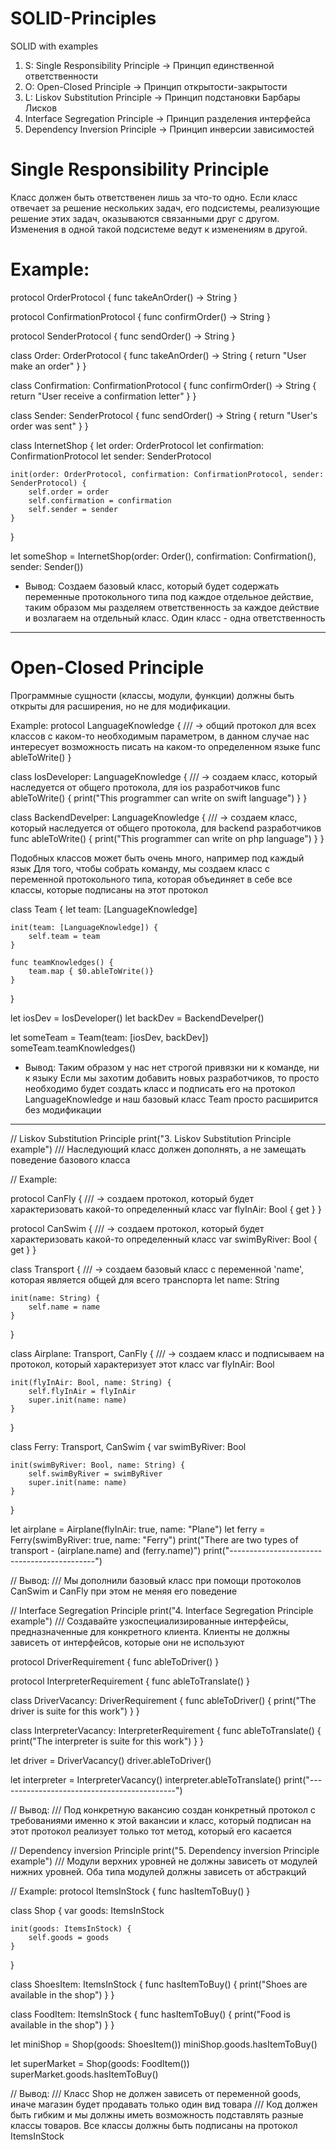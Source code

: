 # SOLID-Principles
SOLID with examples

1. S: Single Responsibility Principle -> Принцип единственной ответственности
2. O: Open-Closed Principle           -> Принцип открытости-закрытости
3. L: Liskov Substitution Principle   -> Принцип подстановки Барбары Лисков
4. Interface Segregation Principle    -> Принцип разделения интерфейса
5. Dependency Inversion Principle     -> Принцип инверсии зависимостей

# Single Responsibility Principle

Класс должен быть ответственен лишь за что-то одно. Если класс отвечает за решение нескольких задач, его подсистемы, реализующие решение этих задач, оказываются связанными друг с другом. Изменения в одной такой подсистеме ведут к изменениям в другой.

<h1>Example:</h1>
protocol OrderProtocol {
    func takeAnOrder() -> String
}

protocol ConfirmationProtocol {
    func confirmOrder() -> String
}

protocol SenderProtocol {
    func sendOrder() -> String
}

class Order: OrderProtocol {
    func takeAnOrder() -> String {
        return "User make an order"
    }
}

class Confirmation: ConfirmationProtocol {
    func confirmOrder() -> String {
        return "User receive a confirmation letter"
    }
}

class Sender: SenderProtocol {
    func sendOrder() -> String {
        return "User's order was sent"
    }
}

class InternetShop {
    let order: OrderProtocol
    let confirmation: ConfirmationProtocol
    let sender: SenderProtocol
    
    init(order: OrderProtocol, confirmation: ConfirmationProtocol, sender: SenderProtocol) {
        self.order = order
        self.confirmation = confirmation
        self.sender = sender
    }
}

let someShop = InternetShop(order: Order(), confirmation: Confirmation(), sender: Sender())

* Вывод:
Создаем базовый класс, который будет содержать переменные протокольного типа под каждое отдельное действие, таким образом мы разделяем ответственность за каждое действие и возлагаем на отдельный класс. Один класс - одна ответственность 

-----------------------------------------------------------------------------------------------------------------------------

# Open-Closed Principle
Программные сущности (классы, модули, функции) должны быть открыты для расширения, но не для модификации.

Example:
protocol LanguageKnowledge { /// -> общий протокол для всех классов с каком-то необходимым параметром, в данном случае нас интересует возможность писать на каком-то определенном языке
    func ableToWrite()
}

class IosDeveloper: LanguageKnowledge { /// -> создаем класс, который наследуется от общего протокола, для ios разработчиков
    func ableToWrite() {
        print("This programmer can write on swift language")
    }
}

class BackendDevelper: LanguageKnowledge { /// -> создаем класс, который наследуется от общего протокола, для backend разработчиков
    func ableToWrite() {
        print("This programmer can write on php language")
    }
}

Подобных классов может быть очень много, например под каждый язык
Для того, чтобы собрать команду, мы создаем класс с переменной протокольного типа, которая объединяет в себе все классы, которые подписаны на этот протокол
 
class Team {
    let team: [LanguageKnowledge]
    
    init(team: [LanguageKnowledge]) {
        self.team = team
    }
    
    func teamKnowledges() {
        team.map { $0.ableToWrite()}
    }
}

let iosDev = IosDeveloper()
let backDev = BackendDevelper()

let someTeam = Team(team: [iosDev, backDev])
someTeam.teamKnowledges()

* Вывод:
Таким образом у нас нет строгой привязки ни к команде, ни к языку
Если мы захотим добавить новых разработчиков, то просто необходимо будет создать класс и подписать его на протокол LanguageKnowledge и наш базовый класс Team просто расширится без модификации

-----------------------------------------------------------------------------------------------------------------------------

// Liskov Substitution Principle
print("3. Liskov Substitution Principle example")
/// Наследующий класс должен дополнять, а не замещать поведение базового класса

// Example:

protocol CanFly { /// -> создаем протокол, который будет характеризовать какой-то определенный класс
    var flyInAir: Bool { get }
}

protocol CanSwim { /// -> создаем протокол, который будет характеризовать какой-то определенный класс
    var swimByRiver: Bool { get }
}

class Transport { /// -> создаем базовый класс с переменной 'name', которая является общей для всего транспорта
    let name: String
    
    init(name: String) {
        self.name = name
    }
}

class Airplane: Transport, CanFly { /// -> создаем класс и подписываем на протокол, который характеризует этот класс
    var flyInAir: Bool
    
    init(flyInAir: Bool, name: String) {
        self.flyInAir = flyInAir
        super.init(name: name)
    }
}

class Ferry: Transport, CanSwim {
    var swimByRiver: Bool
    
    init(swimByRiver: Bool, name: String) {
        self.swimByRiver = swimByRiver
        super.init(name: name)
    }
}

let airplane = Airplane(flyInAir: true, name: "Plane")
let ferry = Ferry(swimByRiver: true, name: "Ferry")
print("There are two types of transport - \(airplane.name) and \(ferry.name)")
print("--------------------------------------------")

// Вывод:
/// Мы дополнили базовый класс при помощи протоколов CanSwim и CanFly при этом не меняя его поведение

// Interface Segregation Principle
print("4. Interface Segregation Principle example")
/// Создавайте узкоспециализированные интерфейсы, предназначенные для конкретного клиента. Клиенты не должны зависеть от интерфейсов, которые они не используют

protocol DriverRequirement {
    func ableToDriver()
}

protocol InterpreterRequirement {
    func ableToTranslate()
}

class DriverVacancy: DriverRequirement {
    func ableToDriver() {
        print("The driver is suite for this work")
    }
}

class InterpreterVacancy: InterpreterRequirement {
    func ableToTranslate() {
        print("The interpreter is suite for this work")
    }
}

let driver = DriverVacancy()
driver.ableToDriver()

let interpreter = InterpreterVacancy()
interpreter.ableToTranslate()
print("--------------------------------------------")

// Вывод:
/// Под конкретную вакансию создан конкретный протокол с требованиями именно к этой вакансии и класс, который подписан на этот протокол реализует только тот метод, который его касается

// Dependency inversion Principle
print("5. Dependency inversion Principle example")
/// Модули верхних уровней не должны зависеть от модулей нижних уровней. Оба типа модулей должны зависеть от абстракций

// Example:
protocol ItemsInStock {
    func hasItemToBuy()
}

class Shop {
    var goods: ItemsInStock
    
    init(goods: ItemsInStock) {
        self.goods = goods
    }
}

class ShoesItem: ItemsInStock {
    func hasItemToBuy() {
        print("Shoes are available in the shop")
    }
}

class FoodItem: ItemsInStock {
    func hasItemToBuy() {
        print("Food is available in the shop")
    }
}

let miniShop = Shop(goods: ShoesItem())
miniShop.goods.hasItemToBuy()

let superMarket = Shop(goods: FoodItem())
superMarket.goods.hasItemToBuy()

// Вывод:
/// Класс Shop не должен зависеть от переменной goods, иначе магазин будет продавать только один вид товара
/// Код должен быть гибким и мы должны иметь возможность подставлять разные классы товаров. Все классы должны быть подписаны на протокол ItemsInStock
